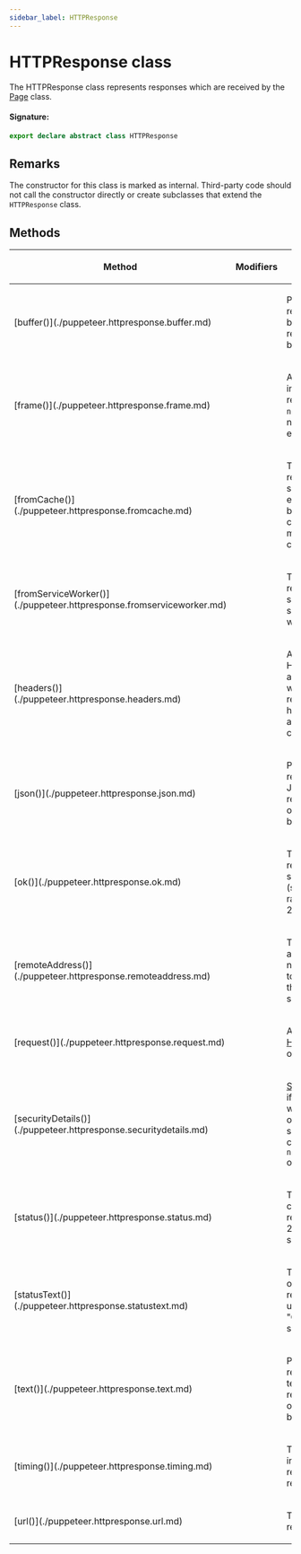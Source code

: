 ```yaml
---
sidebar_label: HTTPResponse
---
```


# HTTPResponse class

The HTTPResponse class represents responses which are received by the [Page](./puppeteer.page.md) class.

#### Signature:

```typescript
export declare abstract class HTTPResponse
```

## Remarks

The constructor for this class is marked as internal. Third-party code should not call the constructor directly or create subclasses that extend the `HTTPResponse` class.

## Methods

<table><thead><tr><th>

Method

</th><th>

Modifiers

</th><th>

Description

</th></tr></thead>
<tbody><tr><td>

<p id="buffer">[buffer()](./puppeteer.httpresponse.buffer.md)</p>

</td><td>

</td><td>

Promise which resolves to a buffer with response body.

</td></tr>
<tr><td>

<p id="frame">[frame()](./puppeteer.httpresponse.frame.md)</p>

</td><td>

</td><td>

A [Frame](./puppeteer.frame.md) that initiated this response, or `null` if navigating to error pages.

</td></tr>
<tr><td>

<p id="fromcache">[fromCache()](./puppeteer.httpresponse.fromcache.md)</p>

</td><td>

</td><td>

True if the response was served from either the browser's disk cache or memory cache.

</td></tr>
<tr><td>

<p id="fromserviceworker">[fromServiceWorker()](./puppeteer.httpresponse.fromserviceworker.md)</p>

</td><td>

</td><td>

True if the response was served by a service worker.

</td></tr>
<tr><td>

<p id="headers">[headers()](./puppeteer.httpresponse.headers.md)</p>

</td><td>

</td><td>

An object with HTTP headers associated with the response. All header names are lower-case.

</td></tr>
<tr><td>

<p id="json">[json()](./puppeteer.httpresponse.json.md)</p>

</td><td>

</td><td>

Promise which resolves to a JSON representation of response body.

</td></tr>
<tr><td>

<p id="ok">[ok()](./puppeteer.httpresponse.ok.md)</p>

</td><td>

</td><td>

True if the response was successful (status in the range 200-299).

</td></tr>
<tr><td>

<p id="remoteaddress">[remoteAddress()](./puppeteer.httpresponse.remoteaddress.md)</p>

</td><td>

</td><td>

The IP address and port number used to connect to the remote server.

</td></tr>
<tr><td>

<p id="request">[request()](./puppeteer.httpresponse.request.md)</p>

</td><td>

</td><td>

A matching [HTTPRequest](./puppeteer.httprequest.md) object.

</td></tr>
<tr><td>

<p id="securitydetails">[securityDetails()](./puppeteer.httpresponse.securitydetails.md)</p>

</td><td>

</td><td>

[SecurityDetails](./puppeteer.securitydetails.md) if the response was received over the secure connection, or `null` otherwise.

</td></tr>
<tr><td>

<p id="status">[status()](./puppeteer.httpresponse.status.md)</p>

</td><td>

</td><td>

The status code of the response (e.g., 200 for a success).

</td></tr>
<tr><td>

<p id="statustext">[statusText()](./puppeteer.httpresponse.statustext.md)</p>

</td><td>

</td><td>

The status text of the response (e.g. usually an "OK" for a success).

</td></tr>
<tr><td>

<p id="text">[text()](./puppeteer.httpresponse.text.md)</p>

</td><td>

</td><td>

Promise which resolves to a text (utf8) representation of response body.

</td></tr>
<tr><td>

<p id="timing">[timing()](./puppeteer.httpresponse.timing.md)</p>

</td><td>

</td><td>

Timing information related to the response.

</td></tr>
<tr><td>

<p id="url">[url()](./puppeteer.httpresponse.url.md)</p>

</td><td>

</td><td>

The URL of the response.

</td></tr>
</tbody></table>
